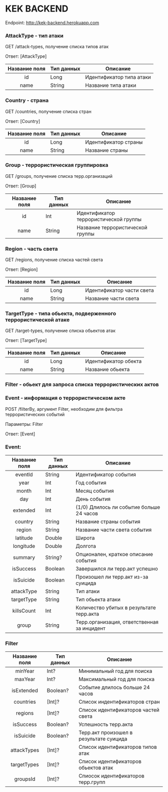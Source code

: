 KEK BACKEND
===========

Endpoint: http://kek-backend.herokuapp.com

### AttackType - тип атаки 

GET /attack-types, получение списка типов атак

Ответ: [AttackType]

Название поля | Тип данных | Описание
:-:|---|---
id | Long  | Идентификатор типа атаки
name | String | Название типа атаки

### Country - страна

GET /countries, получение списка стран

Ответ: [Country]

Название поля | Тип данных | Описание
:-:|---|---
id | Long  | Идентификатор страны
name | String | Название страны

### Group - террористическая группировка

GET /groups, получение списка терр.организаций

Ответ: [Group]

Название поля | Тип данных | Описание
:-:|---|---
id | Int  | Идентификатор террористической группы
name | String | Название террористической группы

### Region - часть света

GET /regions, получение списка частей света

Ответ: [Region]

Название поля | Тип данных | Описание
:-:|---|---
id | Long  | Идентификатор части света
name | String | Название части света

### TargetType - типа обьекта, подверженного террористической атаке

GET /target-types, получение списка обьектов атак

Ответ: [TargetType]

Название поля | Тип данных | Описание
:-:|---|---
id | Long  | Идентификатор обекта
name | String | Название обьекта

### Filter - обьект для запроса списка террористических актов
### Event - информация о террористическом акте

POST /filterBy, аргумент Filter, необходим для фильтра террористических событий

Параметры: Filter

Ответ: [Event]

### Event: 
Название поля | Тип данных | Описание
:-:|---|---
eventId | String  | Идентификатор события
year | Int | Год события
month | Int | Месяц события
day | Int | День события
extended | Int | (1/0) Длилось ли событие больше 24 часов
country | String | Название страны события
region | String | Название части света события
latitude | Double | Широта
longitude | Double | Долгота
summary | String? | Опционален, краткое описание события
isSuccess | Boolean | Завершился ли терр.акт успешно
isSuicide | Boolean | Произошел ли терр.акт из-за суицида
attackType | String | Тип атаки
targetType | String | Тип обьекта атаки
killsCount | Int | Количество убитых в результате терр.акта
group | String | Терр.организация, ответственная за инцидент

### Filter
Название поля | Тип данных | Описание
:-:|---|---
minYear | Int? | Минимальный год для поиска
maxYear | Int? | Максимальный год для поиска
isExtended | Boolean? | Событие длилось больше 24 часов
countries | [Int]? | Список индентификаторов стран
regions | [Int]? | Список идентификаторов частей света 
isSuccess | Boolean? | Успешность терр.акта
isSuicide | Boolean? | Терр.акт произошел в результате суицида
attackTypes | [Int]? | Список идентификаторов типов атак
targetTypes | [Int]? | Список идентификаторов обьектов атак
groupsId | [Int]? | Спиосок идентификаторов терр.групп
